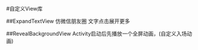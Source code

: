 #自定义View库


##ExpandTextView
仿微信朋友圈  文字点击展开更多



##RevealBackgroundView
Activity启动后先播放一个全屏动画，(自定义入场动画)




